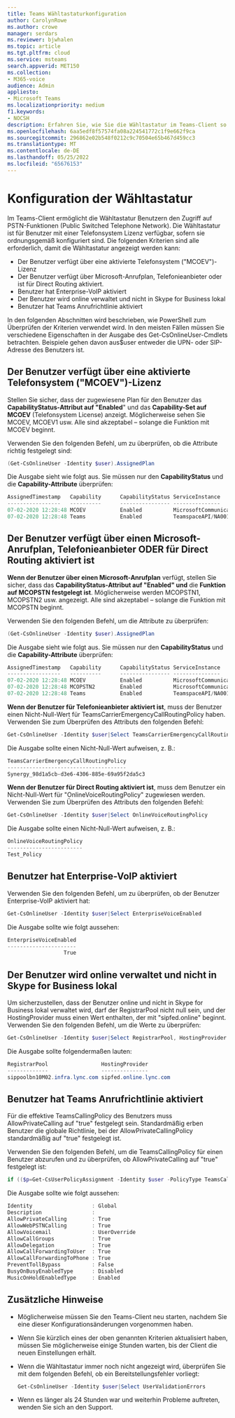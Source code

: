 ```yaml
---
title: Teams Wähltastaturkonfiguration
author: CarolynRowe
ms.author: crowe
manager: serdars
ms.reviewer: bjwhalen
ms.topic: article
ms.tgt.pltfrm: cloud
ms.service: msteams
search.appverid: MET150
ms.collection:
- M365-voice
audience: Admin
appliesto:
- Microsoft Teams
ms.localizationpriority: medium
f1.keywords:
- NOCSH
description: Erfahren Sie, wie Sie die Wähltastatur im Teams-Client so konfigurieren, dass Benutzer auf PSTN-Funktionen (Public Switched Telephone Network) zugreifen können.
ms.openlocfilehash: 6aa5edf8f57574fa08a224541772c1f9e662f9ca
ms.sourcegitcommit: 296862e02b548f0212c9c70504e65b467d459cc3
ms.translationtype: MT
ms.contentlocale: de-DE
ms.lasthandoff: 05/25/2022
ms.locfileid: "65676153"
---
```

# <a name="dial-pad-configuration"></a>Konfiguration der Wähltastatur

Im Teams-Client ermöglicht die Wähltastatur Benutzern den Zugriff auf PSTN-Funktionen (Public Switched Telephone Network). Die Wähltastatur ist für Benutzer mit einer Telefonsystem Lizenz verfügbar, sofern sie ordnungsgemäß konfiguriert sind. Die folgenden Kriterien sind alle erforderlich, damit die Wähltastatur angezeigt werden kann:

- Der Benutzer verfügt über eine aktivierte Telefonsystem ("MCOEV")-Lizenz
- Der Benutzer verfügt über Microsoft-Anrufplan, Telefonieanbieter oder ist für Direct Routing aktiviert.
- Benutzer hat Enterprise-VoIP aktiviert
- Der Benutzer wird online verwaltet und nicht in Skype for Business lokal
- Benutzer hat Teams Anrufrichtlinie aktiviert

In den folgenden Abschnitten wird beschrieben, wie PowerShell zum Überprüfen der Kriterien verwendet wird. In den meisten Fällen müssen Sie verschiedene Eigenschaften in der Ausgabe des Get-CsOnlineUser-Cmdlets betrachten. Beispiele gehen davon aus$user entweder die UPN- oder SIP-Adresse des Benutzers ist.

## <a name="user-has-an-enabled-phone-system-mcoev-license"></a>Der Benutzer verfügt über eine aktivierte Telefonsystem ("MCOEV")-Lizenz

Stellen Sie sicher, dass der zugewiesene Plan für den Benutzer das **CapabilityStatus-Attribut auf "Enabled**" und das **Capability-Set auf MCOEV** (Telefonsystem License) anzeigt. Möglicherweise sehen Sie MCOEV, MCOEV1 usw. Alle sind akzeptabel – solange die Funktion mit MCOEV beginnt.

Verwenden Sie den folgenden Befehl, um zu überprüfen, ob die Attribute richtig festgelegt sind:

```PowerShell
(Get-CsOnlineUser -Identity $user).AssignedPlan
```

Die Ausgabe sieht wie folgt aus. Sie müssen nur den **CapabilityStatus** und die **Capability-Attribute** überprüfen:

```PowerShell
AssignedTimestamp   Capability      CapabilityStatus ServiceInstance                          ServicePlanId
-----------------   ----------      ---------------- ---------------                          -------------
07-02-2020 12:28:48 MCOEV           Enabled          MicrosoftCommunicationsOnline/NOAM-4A-S7 4828c8ec-dc2e-4779-b502-...
07-02-2020 12:28:48 Teams           Enabled          TeamspaceAPI/NA001                       57ff2da0-773e-42df-b2af-...
```

## <a name="user-has-microsoft-calling-plan-operator-connect-or-is-enabled-for-direct-routing"></a>Der Benutzer verfügt über einen Microsoft-Anrufplan, Telefonieanbieter ODER für Direct Routing aktiviert ist

**Wenn der Benutzer über einen Microsoft-Anrufplan** verfügt, stellen Sie sicher, dass das **CapabilityStatus-Attribut auf "Enabled" und** die **Funktion auf MCOPSTN festgelegt ist**. Möglicherweise werden MCOPSTN1, MCOPSTN2 usw. angezeigt. Alle sind akzeptabel – solange die Funktion mit MCOPSTN beginnt.

Verwenden Sie den folgenden Befehl, um die Attribute zu überprüfen:

```PowerShell
(Get-CsOnlineUser -Identity $user).AssignedPlan
```

Die Ausgabe sieht wie folgt aus. Sie müssen nur den **CapabilityStatus** und die **Capability-Attribute** überprüfen:

```PowerShell
AssignedTimestamp   Capability      CapabilityStatus ServiceInstance                          ServicePlanId
-----------------   ----------      ---------------- ---------------                          -------------
07-02-2020 12:28:48 MCOEV           Enabled          MicrosoftCommunicationsOnline/NOAM-4A-S7 4828c8ec-dc2e-4779-b502-...
07-02-2020 12:28:48 MCOPSTN2        Enabled          MicrosoftCommunicationsOnline/NOAM-4A-S7 5a10155d-f5c1-411a-a8ec-...
07-02-2020 12:28:48 Teams           Enabled          TeamspaceAPI/NA001                       57ff2da0-773e-42df-b2af-...
```

**Wenn der Benutzer für Telefonieanbieter aktiviert ist**, muss der Benutzer einen Nicht-Null-Wert für TeamsCarrierEmergencyCallRoutingPolicy haben. Verwenden Sie zum Überprüfen des Attributs den folgenden Befehl:

```PowerShell
Get-CsOnlineUser -Identity $user|Select TeamsCarrierEmergencyCallRoutingPolicy
```

Die Ausgabe sollte einen Nicht-Null-Wert aufweisen, z. B.:

```PowerShell
TeamsCarrierEmergencyCallRoutingPolicy
--------------------------------------
Synergy_98d1a5cb-d3e6-4306-885e-69a95f2da5c3
```

**Wenn der Benutzer für Direct Routing aktiviert ist**, muss dem Benutzer ein Nicht-Null-Wert für "OnlineVoiceRoutingPolicy" zugewiesen werden. Verwenden Sie zum Überprüfen des Attributs den folgenden Befehl:

```PowerShell
Get-CsOnlineUser -Identity $user|Select OnlineVoiceRoutingPolicy
```

Die Ausgabe sollte einen Nicht-Null-Wert aufweisen, z. B.:

```PowerShell
OnlineVoiceRoutingPolicy
------------------------
Test_Policy
```

## <a name="user-has-enterprise-voice-enabled"></a>Benutzer hat Enterprise-VoIP aktiviert

Verwenden Sie den folgenden Befehl, um zu überprüfen, ob der Benutzer Enterprise-VoIP aktiviert hat:

```PowerShell
Get-CsOnlineUser -Identity $user|Select EnterpriseVoiceEnabled
```

Die Ausgabe sollte wie folgt aussehen:

```PowerShell
EnterpriseVoiceEnabled
----------------------
                  True
```

## <a name="user-is-homed-online-and-not-in-skype-for-business-on-premises"></a>Der Benutzer wird online verwaltet und nicht in Skype for Business lokal

Um sicherzustellen, dass der Benutzer online und nicht in Skype for Business lokal verwaltet wird, darf der RegistrarPool nicht null sein, und der HostingProvider muss einen Wert enthalten, der mit "sipfed.online" beginnt.  Verwenden Sie den folgenden Befehl, um die Werte zu überprüfen:

```PowerShell
Get-CsOnlineUser -Identity $user|Select RegistrarPool, HostingProvider
```

Die Ausgabe sollte folgendermaßen lauten:

```PowerShell
RegistrarPool                 HostingProvider
-------------                 ---------------
sippoolbn10M02.infra.lync.com sipfed.online.lync.com
```

## <a name="user-has-teams-calling-policy-enabled"></a>Benutzer hat Teams Anrufrichtlinie aktiviert

Für die effektive TeamsCallingPolicy des Benutzers muss AllowPrivateCalling auf "true" festgelegt sein.  Standardmäßig erben Benutzer die globale Richtlinie, bei der AllowPrivateCallingPolicy standardmäßig auf "true" festgelegt ist.

Verwenden Sie den folgenden Befehl, um die TeamsCallingPolicy für einen Benutzer abzurufen und zu überprüfen, ob AllowPrivateCalling auf "true" festgelegt ist:

```PowerShell
if (($p=Get-CsUserPolicyAssignment -Identity $user -PolicyType TeamsCallingPolicy) -eq $null) {Get-CsTeamsCallingPolicy -Identity Global} else {Get-CsTeamsCallingPolicy -Identity $p.PolicyName}
```

Die Ausgabe sollte wie folgt aussehen:

```PowerShell
Identity                   : Global
Description                :
AllowPrivateCalling        : True
AllowWebPSTNCalling        : True
AllowVoicemail             : UserOverride
AllowCallGroups            : True
AllowDelegation            : True
AllowCallForwardingToUser  : True
AllowCallForwardingToPhone : True
PreventTollBypass          : False
BusyOnBusyEnabledType      : Disabled
MusicOnHoldEnabledType     : Enabled
```

## <a name="additional-notes"></a>Zusätzliche Hinweise

- Möglicherweise müssen Sie den Teams-Client neu starten, nachdem Sie eine dieser Konfigurationsänderungen vorgenommen haben.

- Wenn Sie kürzlich eines der oben genannten Kriterien aktualisiert haben, müssen Sie möglicherweise einige Stunden warten, bis der Client die neuen Einstellungen erhält.

- Wenn die Wähltastatur immer noch nicht angezeigt wird, überprüfen Sie mit dem folgenden Befehl, ob ein Bereitstellungsfehler vorliegt:

  ```PowerShell
  Get-CsOnlineUser -Identity $user|Select UserValidationErrors
  ```

- Wenn es länger als 24 Stunden war und weiterhin Probleme auftreten, wenden Sie sich an den Support.
